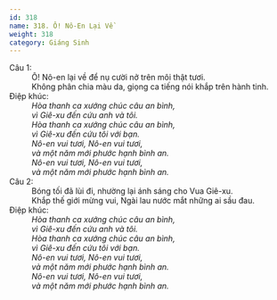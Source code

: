 ```yaml
---
id: 318
name: 318. Ô! Nô-En Lại Về
weight: 318
category: Giáng Sinh
---
```

<dl><dt>Câu 1:</dt><dd data-verse="1">Ô! Nô-en lại về để nụ cười nở trên môi thật tươi. <br/>Không phân chia màu da, giọng ca tiếng nói khắp trên hành tinh. </dd><dt>Điệp khúc:</dt><dd data-chorus="1"><em>Hòa thanh ca xướng chúc câu an bình, <br/>vì Giê-xu đến cứu anh và tôi. <br/>Hòa thanh ca xướng chúc câu an bình, <br/>vì Giê-xu đến cứu tôi với bạn. <br/>Nô-en vui tươi, Nô-en vui tươi, <br/>và một năm mới phước hạnh bình an. <br/>Nô-en vui tươi, Nô-en vui tươi, <br/>và một năm mới phước hạnh bình an. </em></dd><dt>Câu 2:</dt><dd data-verse="2">Bóng tối đã lùi đi, nhường lại ánh sáng cho Vua Giê-xu. <br/>Khắp thế giới mừng vui, Ngài lau nước mắt những ai sầu đau. </dd><dt>Điệp khúc:</dt><dd data-chorus="1"><em>Hòa thanh ca xướng chúc câu an bình, <br/>vì Giê-xu đến cứu anh và tôi. <br/>Hòa thanh ca xướng chúc câu an bình, <br/>vì Giê-xu đến cứu tôi với bạn. <br/>Nô-en vui tươi, Nô-en vui tươi, <br/>và một năm mới phước hạnh bình an. <br/>Nô-en vui tươi, Nô-en vui tươi, <br/>và một năm mới phước hạnh bình an. </em></dd></dl>
